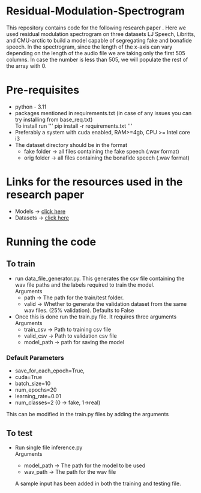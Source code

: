 # Residual-Modulation-Spectrogram
This repository contains code for the following research paper <link for research paper>. 
Here we used residual modulation spectrogram on three datasets LJ Speech, Libritts, and CMU-arctic to build a model capable of segregating fake and bonafide speech.
In the spectrogram, since the length of the x-axis can vary depending on the length of the audio file we are taking only the first 505 columns. In case the number is less than 505, we will populate the rest of the array with 0.

# Pre-requisites
- python - 3.11
- packages mentioned in requirements.txt (in case of any issues you can try installing from base_req.txt)
  <br> To install run ''' pip install -r requirements.txt '''
- Preferably a system with cuda enabled, RAM>=4gb, CPU >= Intel core i3
- The dataset directory should be in the format
  - fake folder -> all files containing the fake speech (.wav format)
  - orig folder -> all files containing the bonafide speech (.wav format)
# Links for the resources used in the research paper
- Models -> <a href= "https://drive.google.com/drive/folders/1-6wf9VIW17at2WqDXgRIlMnNhdM0nkKR?usp=drive_link"> click here </a>
- Datasets -> <a href="https://drive.google.com/drive/folders/1AzbVFs3tPC9svvL8FAcoWfTZfPSYvsj5?usp=drive_link"> click here </a>

# Running the code
## To train
- run data_file_generator.py. This generates the csv file containing the wav file paths and the labels required to train the model.
  <br> Arguments
  - path -> The path for the train/test folder.
  - valid -> Whether to generate the validation dataset from the same wav files. (25% validation). Defaults to False
- Once this is done run the train.py file. It requires three arguments
  <br> Arguments
  - train_csv -> Path to training csv file
  - valid_csv -> Path to validation csv file
  - model_path -> path for saving the model
### Default Parameters
  - save_for_each_epoch=True,
  - cuda=True
  - batch_size=10
  - num_epochs=20
  - learning_rate=0.01
  - num_classes=2 (0 -> fake, 1->real)

  This can be modified in the train.py files by adding the arguments

## To test
- Run single file inference.py
   <br> Arguments
  - model_path -> The path for the model to be used
  - wav_path -> The path for the wav file

  A sample input has been added in both the training and testing file.

